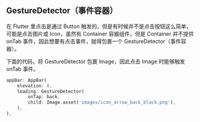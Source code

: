 
## GestureDetector（事件容器）
在 Flutter 里点击是通过 Button 触发的，但是有时候并不是点击按钮这么简单，可能是点击图片或 Icon，虽然有 Container 容器组件，但是 Container 并不提供 onTab 事件，因此想要有点击事件，就得包裹一个 GestureDetector（事件容器）。

下面的代码，将 GestureDetector 包裹 Image，因此点击 Image 时能够触发 onTab 事件。

```dart
appBar: AppBar(
    elevation: 0,
    leading: GestureDetector(
        onTap: back,
        child: Image.asset('images/icon_arrow_back_black.png'),
    ),
),
```

